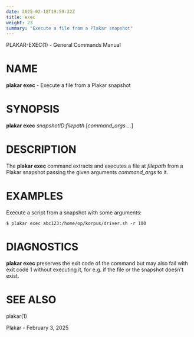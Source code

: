 ```yaml
---
date: 2025-02-18T19:59:32Z
title: exec
weight: 23
summary: "Execute a file from a Plakar snapshot"
---
```

PLAKAR-EXEC(1) - General Commands Manual

# NAME

**plakar exec** - Execute a file from a Plakar snapshot

# SYNOPSIS

**plakar exec**
*snapshotID*:*filepath*
\[*command\_args&nbsp;...*]

# DESCRIPTION

The
**plakar exec**
command extracts and executes a file at
*filepath*
from a Plakar snapshot passing the given arguments
*command\_args*
to it.

# EXAMPLES

Execute a script from a snapshot with some arguments:

	$ plakar exec abc123:/home/op/korpus/driver.sh -r 100

# DIAGNOSTICS

**plakar exec**
preserves the exit code of the command but may also fail with exit
code 1 without executing it, for e.g. if the file or the snapshot
doesn't exist.

# SEE ALSO

plakar(1)

Plakar - February 3, 2025
